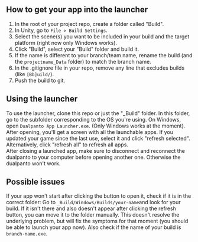 ## How to get your app into the launcher

1. In the root of your project repo, create a folder called "Build".
2. In Unity, go to `File > Build Settings`.
3. Select the scene(s) you want to be included in your build and the target platform (right now only Windows works).
4. Click "Build", select your "Build" folder and build it.
5. If the name is different to your branch/team name, rename the build (and the `projectname_Data` folder) to match the branch name.
6. In the .gitignore file in your repo, remove any line that excludes builds (like `[Bb]uild/`).
7. Push the build to git.



## Using the launcher

To use the launcher, clone this repo or just the "_Build" folder. In this folder, go to the subfolder corresponding to the OS you're using. On Windows, open `Dualpanto App Launcher.exe`. (Only Windows works at the moment).  
After opening, you'll get a screen with all the launchable apps. If you updated your game since the last use, select it and click "refresh selected". Alternatively, click "refresh all" to refresh all apps.  
After closing a launched app, make sure to disconnect and reconnect the dualpanto to your computer before opening another one. Otherwise the dualpanto won't work.



## Possible issues
If your app won't start after clicking the button to open it, check if it is in the correct folder:
Go to `_Build/Windows/Builds/your-name`and look for your build. If it isn't there and also doesn't appear after clicking the refresh button, you can move it to the folder manually. This doesn't resolve the underlying problem, but will fix the symptoms for that moment (you should be able to launch your app now). Also check if the name of your build is `branch-name.exe`.  

